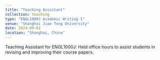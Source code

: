```yaml
---
title: "Teaching Assistant"
collection: teaching
type: "ENGL1000J Academic Writing I"
venue: "Shanghai Jiao Tong University"
date: 2024-09-01
location: "Shanghai, China"
---
```


Teaching Assistant for ENGL1000J: Held office hours to assist students in revising and improving their course papers.
